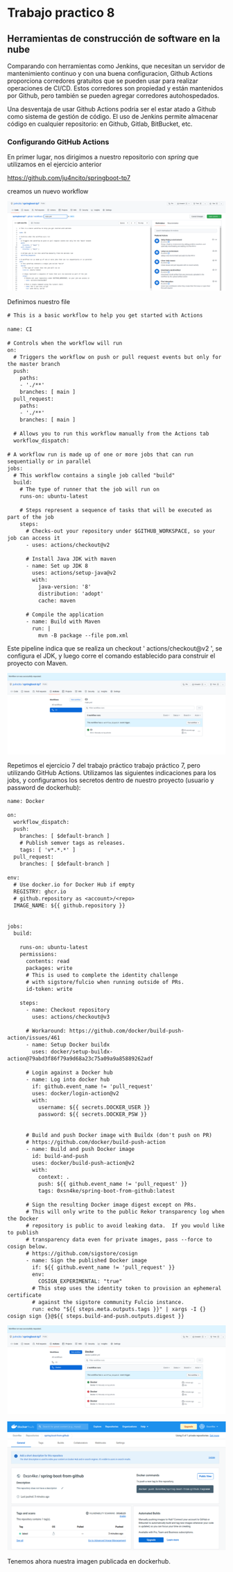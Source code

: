 # Trabajo practico 8 

## Herramientas de construcción de software en la nube

Comparando con herramientas como Jenkins, que necesitan un servidor de mantenimiento continuo y con una buena configuracion, Github Actions proporciona corredores gratuitos que se pueden usar para realizar operaciones de CI/CD. Estos corredores son propiedad y están mantenidos por Github, pero también se pueden agregar corredores autohospedados. 

Una desventaja de usar Github Actions podria ser el estar atado a Github como sistema de gestión de código. El uso de Jenkins permite almacenar código en cualquier repositorio: en Github, Gitlab, BitBucket, etc.

### Configurando GitHub Actions

En primer lugar, nos dirigimos a nuestro repositorio con *spring* que utilizamos en el ejercicio anterior

https://github.com/ju4ncito/springboot-tp7

creamos un nuevo workflow

![](screenshots/tp8-1.png)


Definimos nuestro file 

```
# This is a basic workflow to help you get started with Actions

name: CI

# Controls when the workflow will run
on:
  # Triggers the workflow on push or pull request events but only for the master branch
  push:
    paths:
    - './**'
    branches: [ main ]
  pull_request:
    paths:
    - './**'  
    branches: [ main ]

  # Allows you to run this workflow manually from the Actions tab
  workflow_dispatch:

# A workflow run is made up of one or more jobs that can run sequentially or in parallel
jobs:
  # This workflow contains a single job called "build"
  build:
    # The type of runner that the job will run on
    runs-on: ubuntu-latest

    # Steps represent a sequence of tasks that will be executed as part of the job
    steps:
      # Checks-out your repository under $GITHUB_WORKSPACE, so your job can access it
      - uses: actions/checkout@v2

      # Install Java JDK with maven
      - name: Set up JDK 8
        uses: actions/setup-java@v2
        with:
          java-version: '8'
          distribution: 'adopt'
          cache: maven
          
      # Compile the application
      - name: Build with Maven
        run: |
          mvn -B package --file pom.xml
```

Este pipeline indica que se realiza un checkout ' actions/checkout@v2 ', se configura el JDK, y luego corre el comando establecido para construir el proyecto con Maven.

![](screenshots/tp8-2.png)


Repetimos el ejercicio 7 del trabajo práctico trabajo práctico 7, pero utilizando GitHub Actions. Utilizamos las siguientes indicaciones para los jobs, y configuramos los secretos dentro de nuestro proyecto (usuario y password de dockerhub):

```
name: Docker

on:
  workflow_dispatch:
  push:
    branches: [ $default-branch ]
    # Publish semver tags as releases.
    tags: [ 'v*.*.*' ]
  pull_request:
    branches: [ $default-branch ]

env:
  # Use docker.io for Docker Hub if empty
  REGISTRY: ghcr.io
  # github.repository as <account>/<repo>
  IMAGE_NAME: ${{ github.repository }}


jobs:
  build:

    runs-on: ubuntu-latest
    permissions:
      contents: read
      packages: write
      # This is used to complete the identity challenge
      # with sigstore/fulcio when running outside of PRs.
      id-token: write

    steps:
      - name: Checkout repository
        uses: actions/checkout@v3

      # Workaround: https://github.com/docker/build-push-action/issues/461
      - name: Setup Docker buildx
        uses: docker/setup-buildx-action@79abd3f86f79a9d68a23c75a09a9a85889262adf

      # Login against a Docker hub
      - name: Log into docker hub
        if: github.event_name != 'pull_request'
        uses: docker/login-action@v2
        with:
          username: ${{ secrets.DOCKER_USER }}
          password: ${{ secrets.DOCKER_PSW }}


      # Build and push Docker image with Buildx (don't push on PR)
      # https://github.com/docker/build-push-action
      - name: Build and push Docker image
        id: build-and-push
        uses: docker/build-push-action@v2
        with:
          context: .
          push: ${{ github.event_name != 'pull_request' }}
          tags: 0xsn4ke/spring-boot-from-github:latest 

      # Sign the resulting Docker image digest except on PRs.
      # This will only write to the public Rekor transparency log when the Docker
      # repository is public to avoid leaking data.  If you would like to publish
      # transparency data even for private images, pass --force to cosign below.
      # https://github.com/sigstore/cosign
      - name: Sign the published Docker image
        if: ${{ github.event_name != 'pull_request' }}
        env:
          COSIGN_EXPERIMENTAL: "true"
        # This step uses the identity token to provision an ephemeral certificate
        # against the sigstore community Fulcio instance.
        run: echo "${{ steps.meta.outputs.tags }}" | xargs -I {} cosign sign {}@${{ steps.build-and-push.outputs.digest }}
```

![](screenshots/tp8-3.png)


![](screenshots/tp8-4.png)


Tenemos ahora nuestra imagen publicada en dockerhub.